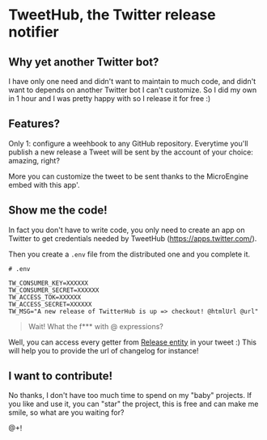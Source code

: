 # TweetHub, the Twitter release notifier

## Why yet another Twitter bot?

I have only one need and didn't want to maintain to much code, and didn't want to
depends on another Twitter bot I can't customize. So I did my own in 1 hour and I was
pretty happy with so I release it for free :)

## Features?

Only 1: configure a weehbook to any GitHub repository. Everytime you'll publish a new release a Tweet
will be sent by the account of your choice: amazing, right?

More you can customize the tweet to be sent thanks to the MicroEngine embed with this app'.


## Show me the code!

In fact you don't have to write code, you only need to create an app on Twitter to get
credentials needed by TweetHub (https://apps.twitter.com/).

Then you create a `.env` file from the distributed one and you complete it.

```
# .env

TW_CONSUMER_KEY=XXXXXX
TW_CONSUMER_SECRET=XXXXXX
TW_ACCESS_TOK=XXXXXX
TW_ACCESS_SECRET=XXXXXX
TW_MSG="A new release of TwitterHub is up => checkout! @htmlUrl @url"
```

> Wait! What the f*** with @ expressions?

Well, you can access every getter from [Release entity](https://github.com/Lp-digital/github-event-parser/blob/master/Entity/Release.php) in your tweet :) This will help you to provide the url of changelog for instance!

## I want to contribute!

No thanks, I don't have too much time to spend on my "baby" projects. If you like and use it, you can "star" the project,
this is free and can make me smile, so what are you waiting for?

@+!